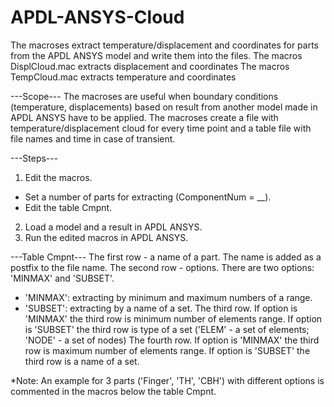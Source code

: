 # APDL-ANSYS-Cloud
The macroses extract temperature/displacement and coordinates for parts from the APDL ANSYS model and write them into the files.
The macros DisplCloud.mac extracts displacement and coordinates
The macros TempCloud.mac extracts temperature and coordinates

---Scope---
The macroses are useful when boundary conditions (temperature, displacements) based on result from another model made in APDL ANSYS have to be applied.
The macroses create a file with temperature/displacement cloud for every time point and a table file with file names and time in case of transient. 

---Steps---
1. Edit the macros.
 - Set a number of parts for extracting (ComponentNum = __).
 - Edit the table Cmpnt.
2. Load a model and a result in APDL ANSYS.
3. Run the edited macros in APDL ANSYS.

---Table Cmpnt---
The first row - a name of a part. The name is added as a postfix to the file name.
The second row - options. There are two options: 'MINMAX' and 'SUBSET'.
 - 'MINMAX': extracting by minimum and maximum numbers of a range.
 - 'SUBSET': extracting by a name of a set.
The third row. If option is 'MINMAX' the third row is minimum number of elements range. If option is 'SUBSET' the third row is type of a set ('ELEM' - a set of elements; 'NODE' - a set of nodes)
The fourth row. If option is 'MINMAX' the third row is maximum number of elements range. If option is 'SUBSET' the third row is a name of a set.

*Note: An example for 3 parts ('Finger', 'TH', 'CBH') with different options is commented in the macros below the table Cmpnt.
